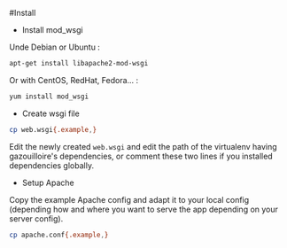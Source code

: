 #Install


- Install mod_wsgi

Unde Debian or Ubuntu :

```bash
apt-get install libapache2-mod-wsgi
```

Or with CentOS, RedHat, Fedora... :

```bash
yum install mod_wsgi
```

- Create wsgi file

```bash
cp web.wsgi{.example,}
```

Edit the newly created `web.wsgi` and edit the path of the virtualenv having gazouilloire's dependencies, or comment these two lines if you installed dependencies globally.

- Setup Apache

Copy the example Apache config and adapt it to your local config (depending how and where you want to serve the app depending on your server config).

```bash
cp apache.conf{.example,}
```

